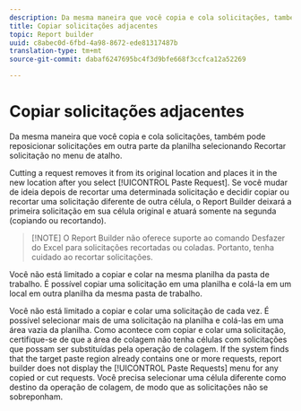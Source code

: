 ```yaml
---
description: Da mesma maneira que você copia e cola solicitações, também pode reposicionar solicitações em outra parte da planilha selecionando Recortar solicitação no menu de atalho.
title: Copiar solicitações adjacentes
topic: Report builder
uuid: c8abec0d-6fbd-4a98-8672-ede81317487b
translation-type: tm+mt
source-git-commit: dabaf6247695bc4f3d9bfe668f3ccfca12a52269

---
```



# Copiar solicitações adjacentes

Da mesma maneira que você copia e cola solicitações, também pode reposicionar solicitações em outra parte da planilha selecionando Recortar solicitação no menu de atalho.

Cutting a request removes it from its original location and places it in the new location after you select [!UICONTROL Paste Request]. Se você mudar de ideia depois de recortar uma determinada solicitação e decidir copiar ou recortar uma solicitação diferente de outra célula, o Report Builder deixará a primeira solicitação em sua célula original e atuará somente na segunda (copiando ou recortando).

>[!NOTE] O Report Builder não oferece suporte ao comando Desfazer do Excel para solicitações recortadas ou coladas. Portanto, tenha cuidado ao recortar solicitações.

Você não está limitado a copiar e colar na mesma planilha da pasta de trabalho. É possível copiar uma solicitação em uma planilha e colá-la em um local em outra planilha da mesma pasta de trabalho.

Você não está limitado a copiar e colar uma solicitação de cada vez. É possível selecionar mais de uma solicitação na planilha e colá-las em uma área vazia da planilha. Como acontece com copiar e colar uma solicitação, certifique-se de que a área de colagem não tenha células com solicitações que possam ser substituídas pela operação de colagem. If the system finds that the target paste region already contains one or more requests, report builder does not display the [!UICONTROL Paste Requests] menu for any copied or cut requests. Você precisa selecionar uma célula diferente como destino da operação de colagem, de modo que as solicitações não se sobreponham.
